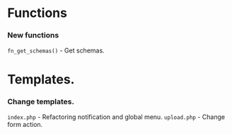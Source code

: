 # Functions

### New functions

``fn_get_schemas()`` - Get schemas.


# Templates.

### Change templates.

``index.php`` - Refactoring notification and global menu.
``upload.php`` - Change form action.
